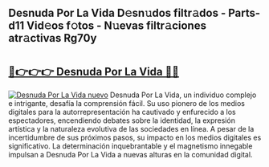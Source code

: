 ## Desnuda Por La Vida D𝚎sn𝚞dos filtr𝚊dos - Parts-d11 Vid𝚎os f𝚘tos - N𝚞evas filtr𝚊ciones atr𝚊ctivas Rg70y

# <h2><a href="http://mb5im1.tromn.icu/?c=Desnuda+Por+La+Vida">🔗👉👉👉 Desnuda Por La Vida 🔗🔗</a></h2>

[![Desnuda Por La Vida nuevo](https://i.imgur.com/pEAQMta.gif)](http://mb5im1.tromn.icu/?c=Desnuda+Por+La+Vida)
Desnuda Por La Vida, un individuo complejo e intrigante, desafía la comprensión fácil. Su uso pionero de los medios digitales para la autorrepresentación ha cautivado y enfurecido a los espectadores, encendiendo debates sobre la identidad, la expresión artística y la naturaleza evolutiva de las sociedades en línea. A pesar de la incertidumbre de sus próximos pasos, su impacto en los medios digitales es significativo. La determinación inquebrantable y el magnetismo innegable impulsan a Desnuda Por La Vida a nuevas alturas en la comunidad digital.
